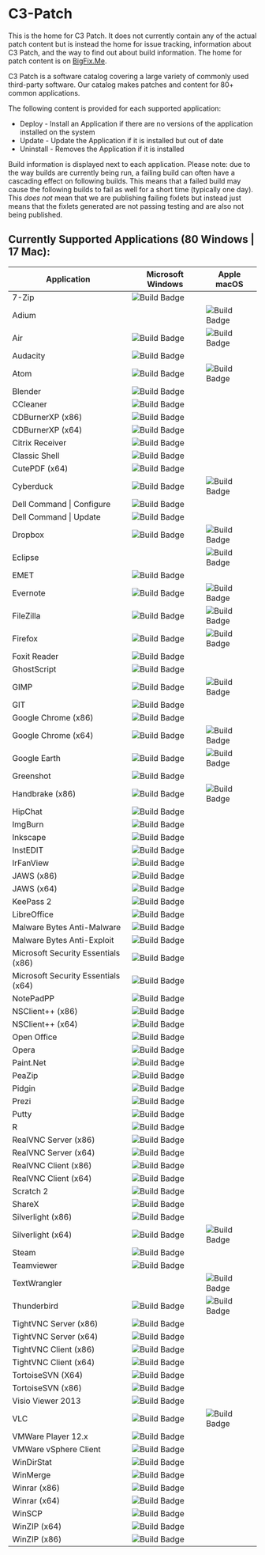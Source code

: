 # C3-Patch

This is the home for C3 Patch. It does not currently contain any of the actual patch content but is instead the home for issue tracking, information about C3 Patch, and the way to find out about build information. The home for patch content is on [BigFix.Me](https://bigfix.me/site/details/10397).

C3 Patch is a software catalog covering a large variety of commonly used third-party software. Our catalog makes patches and content for 80+ common applications. 

The following content is provided for each supported application:

* Deploy - Install an Application if there are no versions of the application installed on the system
* Update - Update the Application if it is installed but out of date
* Uninstall - Removes the Application if it is installed

Build information is displayed next to each application. Please note: due to the way builds are currently being run, a failing build can often have a cascading effect on following builds. This means that a failed build may cause the following builds to fail as well for a short time (typically one day). This *does not* mean that we are publishing failing fixlets but instead just means that the fixlets generated are not passing testing and are also not being published.

## Currently Supported Applications (80 Windows | 17 Mac):

| Application | Microsoft Windows | Apple macOS
|--- |--- |---		
| 7-Zip | ![Build Badge](https://bfpatch.visualstudio.com/_apis/public/build/definitions/3c2e3afe-6b59-4214-8bd1-0dfcacf59ef8/1/badge) | 
| Adium | | ![Build Badge](https://bfpatch.visualstudio.com/_apis/public/build/definitions/3c2e3afe-6b59-4214-8bd1-0dfcacf59ef8/101/badge)
| Air | ![Build Badge](https://bfpatch.visualstudio.com/_apis/public/build/definitions/3c2e3afe-6b59-4214-8bd1-0dfcacf59ef8/2/badge) | ![Build Badge](https://bfpatch.visualstudio.com/_apis/public/build/definitions/3c2e3afe-6b59-4214-8bd1-0dfcacf59ef8/86/badge) 
| Audacity | ![Build Badge](https://bfpatch.visualstudio.com/_apis/public/build/definitions/3c2e3afe-6b59-4214-8bd1-0dfcacf59ef8/3/badge) | 
| Atom | ![Build Badge](https://bfpatch.visualstudio.com/_apis/public/build/definitions/3c2e3afe-6b59-4214-8bd1-0dfcacf59ef8/84/badge) | ![Build Badge](https://bfpatch.visualstudio.com/_apis/public/build/definitions/3c2e3afe-6b59-4214-8bd1-0dfcacf59ef8/87/badge)
| Blender | ![Build Badge](https://bfpatch.visualstudio.com/_apis/public/build/definitions/3c2e3afe-6b59-4214-8bd1-0dfcacf59ef8/36/badge) | 
| CCleaner | ![Build Badge](https://bfpatch.visualstudio.com/_apis/public/build/definitions/3c2e3afe-6b59-4214-8bd1-0dfcacf59ef8/34/badge) | 
| CDBurnerXP (x86) | ![Build Badge](https://bfpatch.visualstudio.com/_apis/public/build/definitions/3c2e3afe-6b59-4214-8bd1-0dfcacf59ef8/74/badge) | 
| CDBurnerXP (x64) | ![Build Badge](https://bfpatch.visualstudio.com/_apis/public/build/definitions/3c2e3afe-6b59-4214-8bd1-0dfcacf59ef8/81/badge) | 
| Citrix Receiver | ![Build Badge](https://bfpatch.visualstudio.com/_apis/public/build/definitions/3c2e3afe-6b59-4214-8bd1-0dfcacf59ef8/48/badge) | 
| Classic Shell | ![Build Badge](https://bfpatch.visualstudio.com/_apis/public/build/definitions/3c2e3afe-6b59-4214-8bd1-0dfcacf59ef8/4/badge) | 
| CutePDF (x64) | ![Build Badge](https://bfpatch.visualstudio.com/_apis/public/build/definitions/3c2e3afe-6b59-4214-8bd1-0dfcacf59ef8/63/badge) | 
| Cyberduck | ![Build Badge](https://bfpatch.visualstudio.com/_apis/public/build/definitions/3c2e3afe-6b59-4214-8bd1-0dfcacf59ef8/89/badge) | ![Build Badge](https://bfpatch.visualstudio.com/_apis/public/build/definitions/3c2e3afe-6b59-4214-8bd1-0dfcacf59ef8/88/badge) | 
| Dell Command \| Configure | ![Build Badge](https://bfpatch.visualstudio.com/_apis/public/build/definitions/3c2e3afe-6b59-4214-8bd1-0dfcacf59ef8/78/badge) | 
| Dell Command \| Update  | ![Build Badge](https://bfpatch.visualstudio.com/_apis/public/build/definitions/3c2e3afe-6b59-4214-8bd1-0dfcacf59ef8/80/badge) | 
| Dropbox | ![Build Badge](https://bfpatch.visualstudio.com/_apis/public/build/definitions/3c2e3afe-6b59-4214-8bd1-0dfcacf59ef8/46/badge) | ![Build Badge](https://bfpatch.visualstudio.com/_apis/public/build/definitions/3c2e3afe-6b59-4214-8bd1-0dfcacf59ef8/95/badge)
| Eclipse | | ![Build Badge](https://bfpatch.visualstudio.com/_apis/public/build/definitions/3c2e3afe-6b59-4214-8bd1-0dfcacf59ef8/104/badge)
| EMET | ![Build Badge](https://bfpatch.visualstudio.com/_apis/public/build/definitions/3c2e3afe-6b59-4214-8bd1-0dfcacf59ef8/5/badge) | 
| Evernote | ![Build Badge](https://bfpatch.visualstudio.com/_apis/public/build/definitions/3c2e3afe-6b59-4214-8bd1-0dfcacf59ef8/6/badge) | ![Build Badge](https://bfpatch.visualstudio.com/_apis/public/build/definitions/3c2e3afe-6b59-4214-8bd1-0dfcacf59ef8/96/badge)
| FileZilla | ![Build Badge](https://bfpatch.visualstudio.com/_apis/public/build/definitions/3c2e3afe-6b59-4214-8bd1-0dfcacf59ef8/7/badge) | ![Build Badge](https://bfpatch.visualstudio.com/_apis/public/build/definitions/3c2e3afe-6b59-4214-8bd1-0dfcacf59ef8/100/badge)
| Firefox | ![Build Badge](https://bfpatch.visualstudio.com/_apis/public/build/definitions/3c2e3afe-6b59-4214-8bd1-0dfcacf59ef8/77/badge) | ![Build Badge](https://bfpatch.visualstudio.com/_apis/public/build/definitions/3c2e3afe-6b59-4214-8bd1-0dfcacf59ef8/93/badge)
| Foxit Reader | ![Build Badge](https://bfpatch.visualstudio.com/_apis/public/build/definitions/3c2e3afe-6b59-4214-8bd1-0dfcacf59ef8/33/badge) | 
| GhostScript | ![Build Badge](https://bfpatch.visualstudio.com/_apis/public/build/definitions/3c2e3afe-6b59-4214-8bd1-0dfcacf59ef8/55/badge) | 
| GIMP | ![Build Badge](https://bfpatch.visualstudio.com/_apis/public/build/definitions/3c2e3afe-6b59-4214-8bd1-0dfcacf59ef8/8/badge) | ![Build Badge](https://bfpatch.visualstudio.com/_apis/public/build/definitions/3c2e3afe-6b59-4214-8bd1-0dfcacf59ef8/102/badge)
| GIT | ![Build Badge](https://bfpatch.visualstudio.com/_apis/public/build/definitions/3c2e3afe-6b59-4214-8bd1-0dfcacf59ef8/40/badge) | 
| Google Chrome (x86) | ![Build Badge](https://bfpatch.visualstudio.com/_apis/public/build/definitions/3c2e3afe-6b59-4214-8bd1-0dfcacf59ef8/83/badge) | 
| Google Chrome (x64) | ![Build Badge](https://bfpatch.visualstudio.com/_apis/public/build/definitions/3c2e3afe-6b59-4214-8bd1-0dfcacf59ef8/82/badge) | ![Build Badge](https://bfpatch.visualstudio.com/_apis/public/build/definitions/3c2e3afe-6b59-4214-8bd1-0dfcacf59ef8/97/badge)
| Google Earth | ![Build Badge](https://bfpatch.visualstudio.com/_apis/public/build/definitions/3c2e3afe-6b59-4214-8bd1-0dfcacf59ef8/32/badge) | ![Build Badge](https://bfpatch.visualstudio.com/_apis/public/build/definitions/3c2e3afe-6b59-4214-8bd1-0dfcacf59ef8/104/badge)
| Greenshot | ![Build Badge](https://bfpatch.visualstudio.com/_apis/public/build/definitions/3c2e3afe-6b59-4214-8bd1-0dfcacf59ef8/9/badge) | 
| Handbrake (x86) | ![Build Badge](https://bfpatch.visualstudio.com/_apis/public/build/definitions/3c2e3afe-6b59-4214-8bd1-0dfcacf59ef8/92/badge) | ![Build Badge](https://bfpatch.visualstudio.com/_apis/public/build/definitions/3c2e3afe-6b59-4214-8bd1-0dfcacf59ef8/105/badge)
| HipChat | ![Build Badge](https://bfpatch.visualstudio.com/_apis/public/build/definitions/3c2e3afe-6b59-4214-8bd1-0dfcacf59ef8/73/badge) | 
| ImgBurn | ![Build Badge](https://bfpatch.visualstudio.com/_apis/public/build/definitions/3c2e3afe-6b59-4214-8bd1-0dfcacf59ef8/44/badge) | 
| Inkscape | ![Build Badge](https://bfpatch.visualstudio.com/_apis/public/build/definitions/3c2e3afe-6b59-4214-8bd1-0dfcacf59ef8/10/badge) | 
| InstEDIT | ![Build Badge](https://bfpatch.visualstudio.com/_apis/public/build/definitions/3c2e3afe-6b59-4214-8bd1-0dfcacf59ef8/47/badge) | 
| IrFanView | ![Build Badge](https://bfpatch.visualstudio.com/_apis/public/build/definitions/3c2e3afe-6b59-4214-8bd1-0dfcacf59ef8/11/badge) | 
| JAWS (x86) | ![Build Badge](https://bfpatch.visualstudio.com/_apis/public/build/definitions/3c2e3afe-6b59-4214-8bd1-0dfcacf59ef8/76/badge) | 
| JAWS (x64) | ![Build Badge](https://bfpatch.visualstudio.com/_apis/public/build/definitions/3c2e3afe-6b59-4214-8bd1-0dfcacf59ef8/75/badge) | 
| KeePass 2 | ![Build Badge](https://bfpatch.visualstudio.com/_apis/public/build/definitions/3c2e3afe-6b59-4214-8bd1-0dfcacf59ef8/12/badge) | 
| LibreOffice | ![Build Badge](https://bfpatch.visualstudio.com/_apis/public/build/definitions/3c2e3afe-6b59-4214-8bd1-0dfcacf59ef8/13/badge) | 
| Malware Bytes Anti-Malware | ![Build Badge](https://bfpatch.visualstudio.com/_apis/public/build/definitions/3c2e3afe-6b59-4214-8bd1-0dfcacf59ef8/15/badge) | 
| Malware Bytes Anti-Exploit | ![Build Badge](https://bfpatch.visualstudio.com/_apis/public/build/definitions/3c2e3afe-6b59-4214-8bd1-0dfcacf59ef8/79/badge) | 
| Microsoft Security Essentials (x86) | ![Build Badge](https://bfpatch.visualstudio.com/_apis/public/build/definitions/3c2e3afe-6b59-4214-8bd1-0dfcacf59ef8/91/badge) | 
| Microsoft Security Essentials (x64) | ![Build Badge](https://bfpatch.visualstudio.com/_apis/public/build/definitions/3c2e3afe-6b59-4214-8bd1-0dfcacf59ef8/90/badge) | 
| NotePadPP | ![Build Badge](https://bfpatch.visualstudio.com/_apis/public/build/definitions/3c2e3afe-6b59-4214-8bd1-0dfcacf59ef8/19/badge) | 
| NSClient++ (x86) | ![Build Badge](https://bfpatch.visualstudio.com/_apis/public/build/definitions/3c2e3afe-6b59-4214-8bd1-0dfcacf59ef8/65/badge) | 
| NSClient++ (x64) | ![Build Badge](https://bfpatch.visualstudio.com/_apis/public/build/definitions/3c2e3afe-6b59-4214-8bd1-0dfcacf59ef8/64/badge) | 
| Open Office | ![Build Badge](https://bfpatch.visualstudio.com/_apis/public/build/definitions/3c2e3afe-6b59-4214-8bd1-0dfcacf59ef8/39/badge) | 
| Opera | ![Build Badge](https://bfpatch.visualstudio.com/_apis/public/build/definitions/3c2e3afe-6b59-4214-8bd1-0dfcacf59ef8/53/badge) | 
| Paint.Net | ![Build Badge](https://bfpatch.visualstudio.com/_apis/public/build/definitions/3c2e3afe-6b59-4214-8bd1-0dfcacf59ef8/67/badge) | 
| PeaZip | ![Build Badge](https://bfpatch.visualstudio.com/_apis/public/build/definitions/3c2e3afe-6b59-4214-8bd1-0dfcacf59ef8/66/badge) | 
| Pidgin | ![Build Badge](https://bfpatch.visualstudio.com/_apis/public/build/definitions/3c2e3afe-6b59-4214-8bd1-0dfcacf59ef8/18/badge) | 
| Prezi | ![Build Badge](https://bfpatch.visualstudio.com/_apis/public/build/definitions/3c2e3afe-6b59-4214-8bd1-0dfcacf59ef8/56/badge) | 
| Putty | ![Build Badge](https://bfpatch.visualstudio.com/_apis/public/build/definitions/3c2e3afe-6b59-4214-8bd1-0dfcacf59ef8/20/badge) | 
| R | ![Build Badge](https://bfpatch.visualstudio.com/_apis/public/build/definitions/3c2e3afe-6b59-4214-8bd1-0dfcacf59ef8/21/badge) | 
| RealVNC Server (x86) | ![Build Badge](https://bfpatch.visualstudio.com/_apis/public/build/definitions/3c2e3afe-6b59-4214-8bd1-0dfcacf59ef8/23/badge) | 
| RealVNC Server (x64) | ![Build Badge](https://bfpatch.visualstudio.com/_apis/public/build/definitions/3c2e3afe-6b59-4214-8bd1-0dfcacf59ef8/22/badge) | 
| RealVNC Client (x86) | ![Build Badge](https://bfpatch.visualstudio.com/_apis/public/build/definitions/3c2e3afe-6b59-4214-8bd1-0dfcacf59ef8/61/badge) | 
| RealVNC Client (x64) | ![Build Badge](https://bfpatch.visualstudio.com/_apis/public/build/definitions/3c2e3afe-6b59-4214-8bd1-0dfcacf59ef8/62/badge) | 
| Scratch 2 | ![Build Badge](https://bfpatch.visualstudio.com/_apis/public/build/definitions/3c2e3afe-6b59-4214-8bd1-0dfcacf59ef8/24/badge) | 
| ShareX | ![Build Badge](https://bfpatch.visualstudio.com/_apis/public/build/definitions/3c2e3afe-6b59-4214-8bd1-0dfcacf59ef8/45/badge) | 
| Silverlight (x86) | ![Build Badge](https://bfpatch.visualstudio.com/_apis/public/build/definitions/3c2e3afe-6b59-4214-8bd1-0dfcacf59ef8/85/badge) | 
| Silverlight (x64) | ![Build Badge](https://bfpatch.visualstudio.com/_apis/public/build/definitions/3c2e3afe-6b59-4214-8bd1-0dfcacf59ef8/25/badge) | ![Build Badge](https://bfpatch.visualstudio.com/_apis/public/build/definitions/3c2e3afe-6b59-4214-8bd1-0dfcacf59ef8/98/badge)
| Steam | ![Build Badge](https://bfpatch.visualstudio.com/_apis/public/build/definitions/3c2e3afe-6b59-4214-8bd1-0dfcacf59ef8/68/badge) | 
| Teamviewer | ![Build Badge](https://bfpatch.visualstudio.com/_apis/public/build/definitions/3c2e3afe-6b59-4214-8bd1-0dfcacf59ef8/27/badge) | 
| TextWrangler | | ![Build Badge](https://bfpatch.visualstudio.com/_apis/public/build/definitions/3c2e3afe-6b59-4214-8bd1-0dfcacf59ef8/103/badge)
| Thunderbird | ![Build Badge](https://bfpatch.visualstudio.com/_apis/public/build/definitions/3c2e3afe-6b59-4214-8bd1-0dfcacf59ef8/28/badge) | ![Build Badge](https://bfpatch.visualstudio.com/_apis/public/build/definitions/3c2e3afe-6b59-4214-8bd1-0dfcacf59ef8/94/badge)
| TightVNC Server (x86) | ![Build Badge](https://bfpatch.visualstudio.com/_apis/public/build/definitions/3c2e3afe-6b59-4214-8bd1-0dfcacf59ef8/60/badge) | 
| TightVNC Server (x64) | ![Build Badge](https://bfpatch.visualstudio.com/_apis/public/build/definitions/3c2e3afe-6b59-4214-8bd1-0dfcacf59ef8/59/badge) | 
| TightVNC Client (x86) | ![Build Badge](https://bfpatch.visualstudio.com/_apis/public/build/definitions/3c2e3afe-6b59-4214-8bd1-0dfcacf59ef8/57/badge) | 
| TightVNC Client (x64) | ![Build Badge](https://bfpatch.visualstudio.com/_apis/public/build/definitions/3c2e3afe-6b59-4214-8bd1-0dfcacf59ef8/58/badge) | 
| TortoiseSVN (X64) | ![Build Badge](https://bfpatch.visualstudio.com/_apis/public/build/definitions/3c2e3afe-6b59-4214-8bd1-0dfcacf59ef8/43/badge) | 
| TortoiseSVN (x86) | ![Build Badge](https://bfpatch.visualstudio.com/_apis/public/build/definitions/3c2e3afe-6b59-4214-8bd1-0dfcacf59ef8/42/badge) | 
| Visio Viewer 2013 | ![Build Badge](https://bfpatch.visualstudio.com/_apis/public/build/definitions/3c2e3afe-6b59-4214-8bd1-0dfcacf59ef8/38/badge) | 
| VLC | ![Build Badge](https://bfpatch.visualstudio.com/_apis/public/build/definitions/3c2e3afe-6b59-4214-8bd1-0dfcacf59ef8/30/badge) | ![Build Badge](https://bfpatch.visualstudio.com/_apis/public/build/definitions/3c2e3afe-6b59-4214-8bd1-0dfcacf59ef8/99/badge)
| VMWare Player 12.x | ![Build Badge](https://bfpatch.visualstudio.com/_apis/public/build/definitions/3c2e3afe-6b59-4214-8bd1-0dfcacf59ef8/31/badge) | 
| VMWare vSphere Client | ![Build Badge](https://bfpatch.visualstudio.com/_apis/public/build/definitions/3c2e3afe-6b59-4214-8bd1-0dfcacf59ef8/54/badge) | 
| WinDirStat | ![Build Badge](https://bfpatch.visualstudio.com/_apis/public/build/definitions/3c2e3afe-6b59-4214-8bd1-0dfcacf59ef8/35/badge) | 
| WinMerge | ![Build Badge](https://bfpatch.visualstudio.com/_apis/public/build/definitions/3c2e3afe-6b59-4214-8bd1-0dfcacf59ef8/52/badge) | 
| Winrar (x86) | ![Build Badge](https://bfpatch.visualstudio.com/_apis/public/build/definitions/3c2e3afe-6b59-4214-8bd1-0dfcacf59ef8/69/badge) | 
| Winrar (x64) | ![Build Badge](https://bfpatch.visualstudio.com/_apis/public/build/definitions/3c2e3afe-6b59-4214-8bd1-0dfcacf59ef8/70/badge) | 
| WinSCP | ![Build Badge](https://bfpatch.visualstudio.com/_apis/public/build/definitions/3c2e3afe-6b59-4214-8bd1-0dfcacf59ef8/49/badge) | 
| WinZIP (x64) | ![Build Badge](https://bfpatch.visualstudio.com/_apis/public/build/definitions/3c2e3afe-6b59-4214-8bd1-0dfcacf59ef8/51/badge) | 
| WinZIP (x86) | ![Build Badge](https://bfpatch.visualstudio.com/_apis/public/build/definitions/3c2e3afe-6b59-4214-8bd1-0dfcacf59ef8/50/badge) | 
